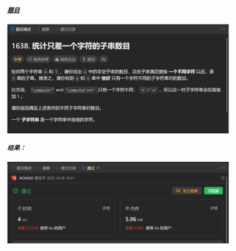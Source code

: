 ##### [题目](https://leetcode.cn/problems/count-substrings-that-differ-by-one-character/description/)
![pic](img.png)
##### 结果：
![pic](result.png)
